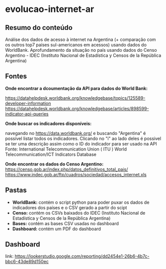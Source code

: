 # evolucao-internet-ar

## Resumo do conteúdo
Análise dos dados de acesso à internet na Argentina (+ comparação com os outros top7 países sul-americanos em acessos) usando dados do WorldBank.
Aprofundamento da situação no país usando dados do Censo Argentino - IDEC (Instituto Nacional de Estadística y Censos de la República Argentina)

## Fontes

**Onde encontrar a dcoumentação da API para dados do World Bank:**

https://datahelpdesk.worldbank.org/knowledgebase/topics/125589-developer-information
https://datahelpdesk.worldbank.org/knowledgebase/articles/898599-indicator-api-queries

**Onde buscar os indicadores disponíveis:**

navegando no https://data.worldbank.org/ e buscando "Argentina" é possível listar todos os indicadores. Clicando no "i" ao lado deles é possivel se ter uma descrição assim como o ID do indicador para ser usado na API Fonte: International Telecommunication Union ( ITU ) World Telecommunication/ICT Indicators Database

**Onde encontrar os dados do Censo Argentino:**
https://censo.gob.ar/index.php/datos_definitivos_total_pais/ 
https://www.indec.gob.ar/ftp/cuadros/sociedad/accesos_internet.xls


## Pastas
- **WorldBank:** contém o script python para poder puxar os dados de indicadores dos países e o CSV gerado a partir do scipt 
- **Censo:** contém os CSVs baixados do IDEC (Instituto Nacional de Estadística y Censos de la República Argentina)
- **Bases:** contém as bases CSV usadas no dashboard
- **Dashboard:** contém um PDF do dashboard
  
## Dashboard
link: https://lookerstudio.google.com/reporting/dd2454e1-26b6-4b7c-bbc6-43de89d150ec

